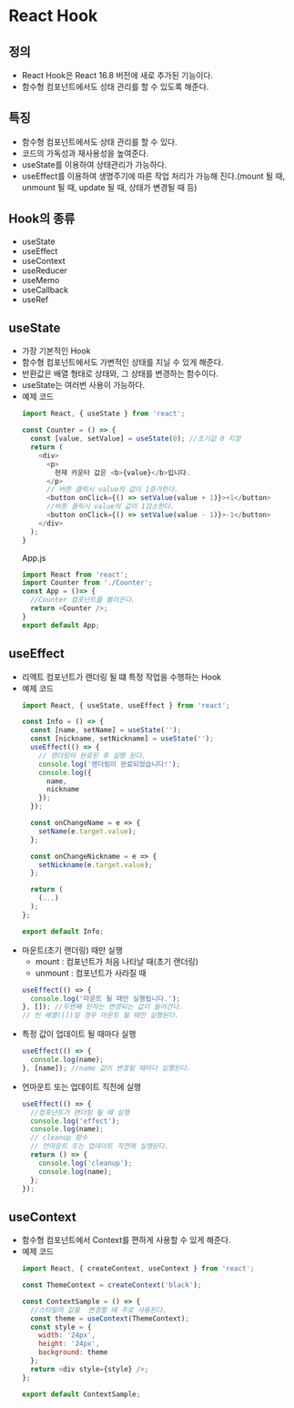 # React Hook
## 정의
- React Hook은 React 16.8 버전에 새로 추가된 기능이다.
- 함수형 컴포넌트에서도 성태 관리를 할 수 있도록 해준다.

## 특징
- 함수형 컴포넌트에서도 상태 관리를 할 수 있다.
- 코드의 가독성과 재사용성을 높여준다.
- useState를 이용하여 상태관리가 가능하다.
- useEffect를 이용하여 생명주기에 따른 작업 처리가 가능해 진다.(mount 될 때, unmount 될 때, update 될 때, 상태가 변경될 때 등)

## Hook의 종류
- useState
- useEffect
- useContext
- useReducer
- useMemo
- useCallback
- useRef

## useState
- 가장 기본적인 Hook
- 함수형 컴포넌트에서도 가변적인 상태를 지닐 수 있게 해준다.
- 반환값은 배열 형태로 상태와, 그 상태를 변경하는 함수이다.
- useState는 여러번 사용이 가능하다.
- 예제 코드
  ```javascript
  import React, { useState } from 'react';

  const Counter = () => {
    const [value, setValue] = useState(0); //초기값 0 지정
    return (
      <div>
        <p>
          현재 카운터 값은 <b>{value}</b>입니다.
        </p>
        // 버튼 클릭시 value의 값이 1증가한다.
        <button onClick={() => setValue(value + 1)}>+1</button>
        //버튼 클릭시 value의 값이 1감소한다.
        <button onClick={() => setValue(value - 1)}>-1</button>
      </div>
    );
  }
  ```
  App.js
  ```javascript
  import React from 'react';
  import Counter from './Counter';
  const App = ()=> {
    //Counter 컴포넌트를 불러온다.
    return <Counter />;
  }
  export default App;
  ```
## useEffect
- 리엑트 컴포넌트가 랜더링 될 떄 특정 작업을 수행하는 Hook
- 예제 코드
  ````javascript
  import React, { useState, useEffect } from 'react';

  const Info = () => {
    const [name, setName] = useState('');
    const [nickname, setNickname] = useState('');
    useEffect(() => {
      // 랜더링이 완료된 후 실행 된다.
      console.log('렌더링이 완료되었습니다!');
      console.log({
        name,
        nickname
      });
    });

    const onChangeName = e => {
      setName(e.target.value);
    };

    const onChangeNickname = e => {
      setNickname(e.target.value);
    };

    return (
      (...)
    );
  };

  export default Info;
  ````
- 마운트(초기 랜더링) 때만 실행
  - mount : 컴포넌트가 처음 나타날 때(초기 랜더링)
  - unmount : 컴포넌트가 사라질 때
  ```javascript
  useEffect(() => {
    console.log('마운트 될 때만 실행됩니다.');
  }, []); //두번째 인자는 변경되는 값이 들어간다.
  // 빈 배열([])일 경우 마운트 될 때만 실행된다.
  ```
- 특정 값이 업데이트 될 때마다 실행
  ```javascript
  useEffect(() => {
    console.log(name);
  }, [name]); //name 값이 변경될 때마다 실행된다.
  ```
- 언마운트 또는 업데이트 직전에 실행
  ````javascript
  useEffect(() => {
    //컴포넌트가 랜더링 될 때 실행
    console.log('effect');
    console.log(name);
    // cleanup 함수
    // 언마운트 또는 업데이트 직전에 실행된다.
    return () => {
      console.log('cleanup');
      console.log(name);
    };
  });
  ````
## useContext
- 함수형 컴포넌트에서 Context를 편하게 사용할 수 있게 해준다.
- 예제 코드
  ```javascript
  import React, { createContext, useContext } from 'react';

  const ThemeContext = createContext('black');

  const ContextSample = () => {
    //스타일의 값을  변경할 때 주로 사용된다.
    const theme = useContext(ThemeContext);
    const style = {
      width: '24px',
      height: '24px',
      background: theme
    };
    return <div style={style} />;
  };

  export default ContextSample;
  ```